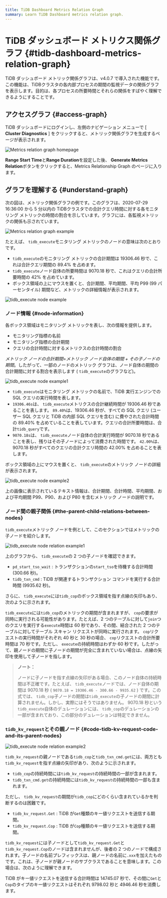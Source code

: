 ```yaml
---
title: TiDB Dashboard Metrics Relation Graph
summary: Learn TiDB Dashboard metrics relation graph.
---
```


# TiDB ダッシュボード メトリクス関係グラフ {#tidb-dashboard-metrics-relation-graph}

TiDB ダッシュボード メトリック関係グラフは、v4.0.7 で導入された機能です。この機能は、TiDBクラスタの各内部プロセスの期間の監視データの関係グラフを表示します。目的は、各プロセスの所要時間とそれらの関係をすばやく理解できるようにすることです。

## アクセスグラフ {#access-graph}

TiDB ダッシュボードにログインし、左側のナビゲーション メニューで [ **Cluster Diagnostics** ] をクリックすると、メトリック関係グラフを生成するページが表示されます。

![Metrics relation graph homepage](https://download.pingcap.com/images/docs/dashboard/dashboard-metrics-relation-home.png)

**Range Start Time**と<strong>Range Duration</strong>を設定した後、 <strong>Generate Metrics Relation</strong>ボタンをクリックすると、Metrics Relationship Graph のページに入ります。

## グラフを理解する {#understand-graph}

次の図は、メトリック関係グラフの例です。このグラフは、2020-07-29 16:36:00 から 5 分以内の TiDBクラスタでの合計クエリ時間に対する各モニタリング メトリックの時間の割合を示しています。グラフには、各監視メトリックの関係も示されています。

![Metrics relation graph example](https://download.pingcap.com/images/docs/dashboard/dashboard-metrics-relation-example.png)

たとえば、 `tidb_execute`モニタリング メトリックのノードの意味は次のとおりです。

-   `tidb_execute`のモニタリング メトリックの合計期間は 19306.46 秒で、これは合計クエリ期間の 89.4% を占めます。
-   `tidb_execute`ノード自体の所要時間は 9070.18 秒で、これはクエリの合計所要時間の 42% を占めています。
-   ボックス領域の上にマウスを置くと、合計期間、平均期間、平均 P99 (99 パーセンタイル) 期間など、メトリックの詳細情報が表示されます。

![tidb\_execute node example](https://download.pingcap.com/images/docs/dashboard/dashboard-metrics-relation-node-example.png)

### ノード情報 {#node-information}

各ボックス領域はモニタリング メトリックを表し、次の情報を提供します。

-   モニタリング指標の名前
-   モニタリング指標の合計期間
-   クエリの合計時間に対するメトリクスの合計時間の割合

*メトリック ノードの合計期間*=<em>メトリック ノード自体</em><em>の期間 + その子ノードの期間</em>。したがって、一部のノードのメトリック グラフは、ノード自体の期間の合計期間に対する割合を表示します ( `tidb_execute`のグラフなど)。

![tidb\_execute node example1](https://download.pingcap.com/images/docs/dashboard/dashboard-metrics-relation-node-example1.png)

-   `tidb_execute`はモニタリング メトリックの名前で、TiDB 実行エンジンでの SQL クエリの実行時間を表します。
-   `19306.46s`は、 `tidb_execute`メトリクスの合計継続時間が 19306.46 秒であることを表します。 `89.40%`は、19306.46 秒が、すべての SQL クエリ (ユーザー SQL クエリと TiDB の内部 SQL クエリを含む) に費やされた合計時間の 89.40% を占めていることを表しています。クエリの合計所要時間は、合計`tidb_query`です。
-   `9070.18s`は、 `tidb_execute`ノード自体の合計実行時間が 9070.18 秒であることを表し、残りはその子ノードによって消費された時間です。 `42.00%`は、9070.18 秒がすべてのクエリの合計クエリ時間の 42.00% を占めることを表します。

ボックス領域の上にマウスを置くと、 `tidb_execute`のメトリック ノードの詳細が表示されます。

![tidb\_execute node example2](https://download.pingcap.com/images/docs/dashboard/dashboard-metrics-relation-node-example2.png)

上の画像に表示されているテキスト情報は、合計期間、合計時間、平均期間、および平均期間 P99、P90、および P80 を含むメトリック ノードの説明です。

### ノード間の親子関係 {#the-parent-child-relations-between-nodes}

`tidb_execute`メトリック ノードを例として、このセクションではメトリックの子ノードを紹介します。

![tidb\_execute node relation example1](https://download.pingcap.com/images/docs/dashboard/dashboard-metrics-relation-relation-example1.png)

上のグラフから、 `tidb_execute`の 2 つの子ノードを確認できます。

-   `pd_start_tso_wait` : トランザクションの`start_tso`を待機する合計時間 (300.66 秒)。
-   `tidb_txn_cmd` : TiDB が関連するトランザクション コマンドを実行する合計時間 (9935.62 秒)。

さらに、 `tidb_execute`には`tidb_cop`のボックス領域を指す点線の矢印もあり、次のように示されます。

`tidb_execute`には`tidb_cop`のメトリックの期間が含まれますが、 `cop`の要求が同時に実行される可能性があります。たとえば、2 つのテーブルに対して`join`つのクエリを実行する`execute`時間は 60 秒であり、その間、結合された 2 つのテーブルに対してテーブル スキャン リクエストが同時に実行されます。 `cop`リクエストの実行時間がそれぞれ 40 秒と 30 秒の場合、 `cop`リクエストの合計所要時間は 70 秒です。ただし、 `execute`の持続時間はわずか 60 秒です。したがって、親ノードの期間に子ノードの期間が完全に含まれていない場合は、点線の矢印を使用して子ノードを指します。

> **ノート：**
>
> ノードに子ノードを指す点線の矢印がある場合、このノード自体の持続時間は不正確です。たとえば、 `tidb_execute`ノードでは、ノード自体の期間は 9070.18 秒 ( `9070.18 = 19306.46 - 300.66 - 9935.62` ) です。この式では、 `tidb_cop`子ノードの期間は`tidb_execute`の子ノードの期間に計算されません。しかし、実際にはそうではありません。 9070.18 秒という`tidb_execute`自体のデュレーションには、 `tidb_cop`のデュレーションの一部が含まれており、この部分のデュレーションは特定できません。

### <code>tidb_kv_request</code>とその親ノード {#code-tidb-kv-request-code-and-its-parent-nodes}

![tidb\_execute node relation example2](https://download.pingcap.com/images/docs/dashboard/dashboard-metrics-relation-relation-example2.png)

`tidb_kv_request`の親ノードである`tidb_cop`と`tidb_txn_cmd.get`には、両方とも`tidb_kv_request`を指す点線の矢印があり、次のように示されます。

-   `tidb_cop`の持続時間には`tidb_kv_request`の持続時間の一部が含まれます。
-   `tidb_txn_cmd.get`の持続時間には`tidb_kv_request`の持続時間の一部も含まれます。

ただし、 `tidb_kv_request`の期間が`tidb_cop`にどのくらい含まれているかを判断するのは困難です。

-   `tidb_kv_request.Get` : TiDB が`Get`種類のキー値リクエストを送信する期間。
-   `tidb_kv_request.Cop` : TiDB が`Cop`種類のキー値リクエストを送信する期間。

`tidb_kv_request`には子ノードとして`tidb_kv_request.Get`と`tidb_kv_request.Cop`のノードは含まれませんが、後者の 2 つのノードで構成されます。子ノードの名前プレフィックスは、親ノードの名前に`.xxx`を加えたものです。これは、子ノードが親ノードのサブクラスであることを意味します。この場合は、次のように理解できます。

TiDB がキー値リクエストを送信する合計時間は 14745.07 秒で、その間に`Get`と`Cop`のタイプのキー値リクエストはそれぞれ 9798.02 秒と 4946.46 秒を消費します。
